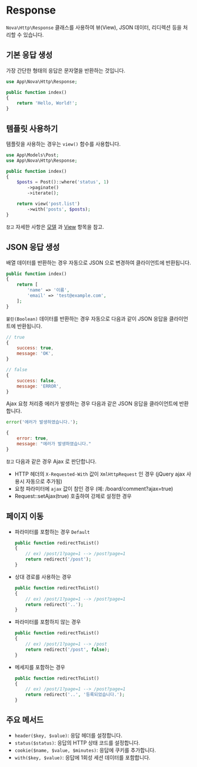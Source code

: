 # Response

`Nova\Http\Response` 클래스를 사용하여 뷰(View), JSON 데이터, 리디렉션 등을 처리할 수 있습니다.


## 기본 응답 생성

가장 간단한 형태의 응답은 문자열을 반환하는 것입니다.

```php
use App\Nova\Http\Response;

public function index()
{
    return 'Hello, World!';
}
```

## 템플릿 사용하기

템플릿을 사용하는 경우는 `view()` 함수를 사용합니다.

```php
use App\Models\Post;
use App\Nova\Http\Response;

public function index()
{
    $posts = Post()::where('status', 1)
        ->paginate()
        ->iterate();        

    return view('post.list')
        ->with('posts', $posts);
}
```

`참고` 자세한 사항은 [모델](model.md) 과 [View](view.md) 항목을 참고.

## JSON 응답 생성

배열 데이터를 반환하는 경우 자동으로 JSON 으로 변경하여 클라이언트에 반환됩니다.

```php
public function index()
{
    return [
        'name' => '이름',
        'email' => 'test@example.com',
    ];
}
```

`불린(Boolean)` 데이터를 반환하는 경우 자동으로 다음과 같이 JSON 응답을 클라이언트에 반환됩니다.

```js
// true
{
    success: true,
    message: 'OK',    
}

// false
{
    success: false, 
    message: 'ERROR',
}
```

Ajax 요청 처리중 에러가 발생하는 경우 다음과 같은 JSON 응답을 클라이언트에 반환합니다.

```php
error('에러가 발생하였습니다.');
```

```js
{
    error: true,
    message: "에러가 발생하였습니다."
}
```
`참고` 다음과 같은 경우 Ajax 로 판단합니다. 

  - HTTP 헤더의 `X-Requested-With` 값이 `XmlHttpRequest` 인 경우 (jQuery ajax 사용시 자동으로 추가됨)
  - 요청 파라미터에 `ajax` 값이 참인 경우 (예: /board/comment?ajax=true)
  - Request::setAjax(true) 호출하여 강제로 설정한 경우

## 페이지 이동

- 파라미터를 포함하는 경우 `Default`

    ```php
    public function redirectToList()
    {
        // ex) /post/1?page=1 --> /post?page=1
        return redirect('/post');
    }
    ```

- 상대 경로를 사용하는 경우

    ```php
    public function redirectToList()
    {
        // ex) /post/1?page=1 --> /post?page=1
        return redirect('..');
    }
    ```

- 파라미터를 포함하지 않는 경우

    ```php
    public function redirectToList()
    {
        // ex) /post/1?page=1 --> /post
        return redirect('/post', false);
    }
    ```

- 메세지를 포함하는 경우

    ```php
    public function redirectToList()
    {
        // ex) /post/1?page=1 --> /post?page=1
        return redirect('..', '등록되었습니다.');
    }
    ```

## 주요 메서드

- `header($key, $value)`: 응답 헤더를 설정합니다.
- `status($status)`: 응답의 HTTP 상태 코드를 설정합니다.
- `cookie($name, $value, $minutes)`: 응답에 쿠키를 추가합니다.
- `with($key, $value)`: 응답에 1회성 세션 데이터를 포함합니다.
